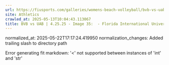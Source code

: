 ```yaml
---
url: https://fiusports.com/galleries/womens-beach-volleyball/bvb-vs-uab-4-25-25/image-35/357/62834/
site: Athletics
crawled_at: 2025-05-13T10:04:43.113067
title: BVB vs UAB | 4.25.25 - Image 35:  - Florida International University
---
```

normalized_at: 2025-05-22T17:17:24.419950
normalization_changes: Added trailing slash to directory path

Error generating fit markdown: '<' not supported between instances of 'int' and 'str'